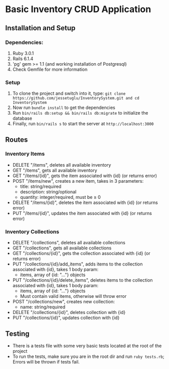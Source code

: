 # Basic Inventory CRUD Application
## Installation and Setup
### Dependencies: 
1. Ruby 3.0.1
2. Rails 6.1.4
3. 'pg' gem >= 1.1 (and working installation of Postgresql)
4. Check Gemfile for more information
### Setup
1. To clone the project and switch into it, type: ```git clone https://github.com/jessetuglu/InventorySystem.git and cd InventorySystem```
2. Now run ```bundle install``` to get the dependencies
3. Run ```bin/rails db:setup && bin/rails db:migrate``` to initialize the database
4. Finally, run ```bin/rails s``` to start the server at ```http://localhost:3000```
## Routes
### Inventory Items
- DELETE "/items", deletes all available inventory
- GET "/items", gets all available inventory
- GET "/items/{id}", gets the item associated with {id} (or returns error)
- POST "/items/new", creates a new item, takes in 3 parameters:
  - title: string/required
  - description: string/optional
  - quantity: integer/required, must be ≥ 0
- DELETE "/items/{id}", deletes the item associated with {id} (or returns error)
- PUT "/items/{id}", updates the item associated with {id} (or returns error)
### Inventory Collections
- DELETE "/collections", deletes all available collections
- GET "/collections", gets all available collections
- GET "/collections/{id}", gets the collection associated with {id} (or returns error)
- PUT "/collections/{id}/add_items", adds items to the collection associated with {id}, takes 1 body param:
  - items, array of {id: "..."} objects
- PUT "/collections/{id}/delete_items", deletes items to the collection associated with {id}, takes 1 body param:
    - items, array of {id: "..."} objects
    - Must contain valid items, otherwise will throw error
- POST "/collections/new", creates new collection:
  - name: string/required
- DELETE "/collections/{id}", deletes collection with {id}
- PUT "/collections/{id}", updates collection with {id}

## Testing
- There is a tests file with some very basic tests located at the root of the project
- To run the tests, make sure you are in the root dir and run ```ruby tests.rb```; Errors will be thrown if tests fail. 
